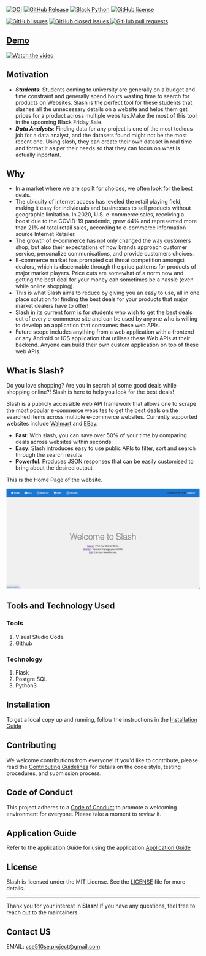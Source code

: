 [![DOI](https://zenodo.org/badge/DOI/10.5281/zenodo.14210459.svg)](https://doi.org/10.5281/zenodo.14210459)
[![GitHub Release](https://img.shields.io/badge/release-v1.0.1.1-blue)](https://github.com/SE-Fall-2024-Team-52/slash-backend)
[![Black Python](https://github.com/SE-Fall-2024-Team-52/slash-backend/actions/workflows/blackformatting.yaml/badge.svg)](https://github.com/SE-Fall-2024-Team-52/slash-backend/actions/workflows/blackformatting.yaml)
[![GitHub license](https://img.shields.io/github/license/SE-Fall-2024-Team-52/slash-backend)](https://github.com/SE-Fall-2024-Team-52/slash-backend/blob/main/License.md)

<!--Badges-->
<a href="https://github.com/SE-Fall-2024-Team-52/slash-backend/issues"><img alt="GitHub issues" src="https://img.shields.io/github/issues/SE-Fall-2024-Team-52/slash-backend"></a>
<a href="https://github.com/SE-Fall-2024-Team-52/slash-backend/issues"><img alt="GitHub closed issues" src="https://img.shields.io/github/issues-closed/SE-Fall-2024-Team-52/slash-backend">
<a href="https://github.com/SE-Fall-2024-Team-52/slash-backend/pulls"><img alt="GitHub pull requests" src="https://img.shields.io/github/issues-pr/SE-Fall-2024-Team-52/slash-backend">

## Demo

[![Watch the video](https://img.youtube.com/vi/TFDly5E1LxE/maxresdefault.jpg)](https://youtu.be/TFDly5E1LxE)

## Motivation

* ***Students***: Students coming to university are generally on a budget and time constraint and generally spend hours wasting time to search for products on Websites. Slash is the perfect tool for these students that slashes all the unnecessary details on a website and helps them get prices for a product across multiple websites.Make the most of this tool in the upcoming Black Friday Sale.
* ***Data Analysts***: Finding data for any project is one of the most tedious job for a data analyst, and the datasets found might not be the most recent one. Using slash, they can create their own dataset in real time and format it as per their needs so that they can focus on what is actually inportant.

## Why

* In a market where we are spoilt for choices, we often look for the best deals.
* The ubiquity of internet access has leveled the retail playing field, making it easy for individuals and businesses to sell products without geographic limitation. In 2020, U.S. e-commerce sales, receiving a boost due to the COVID-19 pandemic, grew 44% and represented more than 21% of total retail sales, according to e-commerce information source Internet Retailer.
* The growth of e-commerce has not only changed the way customers shop, but also their expectations of how brands approach customer service, personalize communications, and provide customers choices.
* E-commerce market has prompted cut throat competition amongst dealers, which is discernable through the price patterns for products of major market players. Price cuts are somewhat of a norm now and getting the best deal for your money can sometimes be a hassle (even while online shopping).
* This is what Slash aims to reduce by giving you an easy to use, all in one place solution for finding the best deals for your products that major market dealers have to offer!
* Slash in its current form is for students who wish to get the best deals out of every e-commerce site and can be used by anyone who is willing to develop an application that consumes these web APIs.
* Future scope includes anything from a web application with a frontend or any Android or IOS application that utilises these Web APIs at their backend. Anyone can build their own custom application on top of these web APIs.

## What is Slash?

Do you love shopping? Are you in search of some good deals while shopping online?! Slash is here to help you look for the best deals!

Slash is a publicly accessible web API framework that allows one to scrape the most popular e-commerce websites to get the best deals on the searched items across multiple e-commerce websites. Currently supported websites include [Walmart](https://www.walmart.com/) and [EBay](https://www.ebay.com/).

* **Fast**: With slash, you can save over 50% of your time by comparing deals across websites within seconds
* **Easy**: Slash introduces easy to use public APIs to filter, sort and search through the search results
* **Powerful**: Produces JSON responses that can be easily customised to bring about the desired output

This is the Home Page of the website.

![alt text](image.png)

## Tools and Technology Used

### Tools

1. Visual Studio Code
2. Github

### Technology

1. Flask
2. Postgre SQL
3. Python3

## Installation

To get a local copy up and running, follow the instructions in the [Installation Guide](INSTALL.md)

## Contributing

We welcome contributions from everyone! If you'd like to contribute, please read the [Contributing Guidelines](CONTRIBUTING.md) for details on the code style, testing procedures, and submission process.

## Code of Conduct

This project adheres to a [Code of Conduct](CODE-OF-CONDUCT.md) to promote a welcoming environment for everyone. Please take a moment to review it.

## Application Guide

Refer to the application Guide for using the application [Application Guide](Application_Guide.md)

## License

Slash is licensed under the MIT License. See the [LICENSE](LICENSE.md) file for more details.

---

Thank you for your interest in **Slash**! If you have any questions, feel free to reach out to the maintainers.

## Contact US

EMAIL: <cse510se.project@gmail.com>
